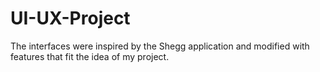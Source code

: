 # UI-UX-Project
The interfaces were inspired by the Shegg application and modified with features that fit the idea of my project.

